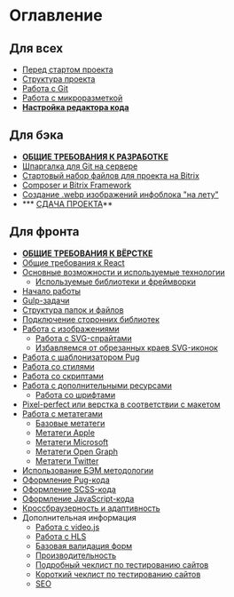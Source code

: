 # Оглавление

## Для всех
* [Перед стартом проекта](00_all.md)
* [Структура проекта](24_structure.md)
* [Работа с Git](24_git.md)
* [Работа с микроразметкой](30_microdata.md)
* **[Настройка редактора кода](35_options.md)**

## Для бэка

* **[ОБЩИЕ ТРЕБОВАНИЯ К РАЗРАБОТКЕ](00_back.md)**
* [Шпаргалка для Git на сервере](24_git_install.md)
* [Стартовый набор файлов для проекта на Bitrix](https://github.com/CedroAgency/backend_bx_starter_pack)
* [Composer и Bitrix Framework](32_composer.md)
* [Создание .webp изображений инфоблока "на лету"](29_webp-on-fly.md)
* *** [СДАЧА ПРОЕКТА](33_final-step.md)**

## Для фронта

* **[ОБЩИЕ ТРЕБОВАНИЯ К ВЁРСТКЕ](00_front.md)**
* [Общие требования к React](34_codestyle-react.md)
* [Основные возможности и используемые технологии](01_technologies.md)
    * [Используемые библиотеки и фреймворки](28_libs.md)
* [Начало работы](03_installation.md)
* [Gulp-задачи](04_tasks.md)
* [Структура папок и файлов](05_structure.md)
* [Подключение сторонних библиотек](06_libraries.md)
* [Работа с изображениями](07_images.md)
    * [Работа с SVG-спрайтами](07_images.md#Работа-с-svg-спрайтами)
    * [Избавляемся от обрезанных краев SVG-иконок](07_images.md##избавляемся-от-обрезанных-краев-svg-иконок)
* [Работа с шаблонизатором Pug](08_templates.md)
* [Работа со стилями](09_styles.md)
* [Работа со скриптами](10_scripts.md)
* [Работа с дополнительными ресурсами](11_assets.md)
    * [Работа со шрифтами](11_assets.md#Работа-со-шрифтами)
* [Pixel-perfect или верстка в соответствии с макетом](13_pixel-perfect.md)
* [Работа с метатегами](15_metatags.md)
    * [Базовые метатеги](15_metatags.md#Базовые-метатеги)
    * [Метатеги Apple](15_metatags.md#Метатеги-apple)
    * [Метатеги Microsoft](15_metatags.md#Метатеги-microsoft)
    * [Метатеги Open Graph](15_metatags.md#метатеги-open-graph)
    * [Метатеги Twitter](15_metatags.md#Метатеги-twitter)
* [Использование БЭМ методологии](21_bem.md)
* [Оформление Pug-кода](16_codestyle-pug.md)
* [Оформление SCSS-кода](17_codestyle-scss.md)
* [Оформление JavaScript-кода](18_codestyle-javascript.md)
* [Кроссбраузерность и адаптивность](22_crossbrowser_adaptive.md)
* Дополнительная информация
    * [Работа с video.js](19_video-js.md)
    * [Работа с HLS](20_hls.md)
    * [Базовая валидация форм](27_validation.md)
    * [Производительность](23_perfomance.md)
    * [Подробный чеклист по тестированию сайтов](25_checklist.md)
    * [Короткий чеклист по тестированию сайтов](26_short_checklist.md)
    * [SEO](31_seo.md)


